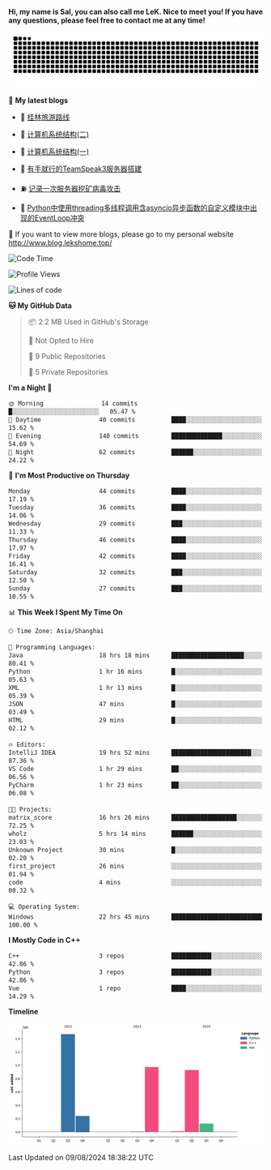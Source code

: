 **Hi, my name is Sal, you can also call me LeK. Nice to meet you! If you have any questions, please feel free to contact me at any time!**

![snake](https://raw.githubusercontent.com/LeKZzzz/LeKZzzz/output/github-contribution-grid-snake.svg)


👀 **My latest blogs**
<!-- BLOG-POST-LIST:START -->
- 🫣 [桂林旅游路线](http://www.blog.lekshome.top/2024/04/28/gui-lin-lu-you-lu-xian/) 

- 🧐 [计算机系统结构&lpar;二&rpar;](http://www.blog.lekshome.top/2024/04/21/ji-suan-ji-xi-tong-jie-gou-er/) 

- 🤖 [计算机系统结构&lpar;一&rpar;](http://www.blog.lekshome.top/2024/04/07/ji-suan-ji-xi-tong-jie-gou-yi/) 

- 📝 [有手就行的TeamSpeak3服务器搭建](http://www.blog.lekshome.top/2024/03/08/teamspeak3-fu-wu-qi-da-jian/) 

- ⛽️ [记录一次服务器挖矿病毒攻击](http://www.blog.lekshome.top/2024/03/08/ji-lu-yi-ci-fu-wu-qi-wa-kuang-bing-du-gong-ji/) 

- 🦣 [Python中使用threading多线程调用含asyncio异步函数的自定义模块中出现的EventLoop冲突](http://www.blog.lekshome.top/2024/03/07/python-zhong-shi-yong-threading-duo-xian-cheng-diao-yong-han-asyncio-yi-bu-han-shu-de-zi-ding-yi-mo-kuai-zhong-chu-xian-de-eventloop-chong-tu/) 
<!-- BLOG-POST-LIST:END -->

🥰 If you want to view more blogs, please go to my personal website http://www.blog.lekshome.top/


<!--START_SECTION:waka-->
![Code Time](http://img.shields.io/badge/Code%20Time-368%20hrs%2033%20mins-blue)

![Profile Views](http://img.shields.io/badge/Profile%20Views-2-blue)

![Lines of code](https://img.shields.io/badge/From%20Hello%20World%20I%27ve%20Written-3.7%20million%20lines%20of%20code-blue)

**🐱 My GitHub Data** 

> 📦 2.2 MB Used in GitHub's Storage 
 > 
> 🚫 Not Opted to Hire
 > 
> 📜 9 Public Repositories 
 > 
> 🔑 5 Private Repositories 
 > 
**I'm a Night 🦉** 

```text
🌞 Morning                14 commits          █░░░░░░░░░░░░░░░░░░░░░░░░   05.47 % 
🌆 Daytime                40 commits          ████░░░░░░░░░░░░░░░░░░░░░   15.62 % 
🌃 Evening                140 commits         ██████████████░░░░░░░░░░░   54.69 % 
🌙 Night                  62 commits          ██████░░░░░░░░░░░░░░░░░░░   24.22 % 
```
📅 **I'm Most Productive on Thursday** 

```text
Monday                   44 commits          ████░░░░░░░░░░░░░░░░░░░░░   17.19 % 
Tuesday                  36 commits          ████░░░░░░░░░░░░░░░░░░░░░   14.06 % 
Wednesday                29 commits          ███░░░░░░░░░░░░░░░░░░░░░░   11.33 % 
Thursday                 46 commits          ████░░░░░░░░░░░░░░░░░░░░░   17.97 % 
Friday                   42 commits          ████░░░░░░░░░░░░░░░░░░░░░   16.41 % 
Saturday                 32 commits          ███░░░░░░░░░░░░░░░░░░░░░░   12.50 % 
Sunday                   27 commits          ███░░░░░░░░░░░░░░░░░░░░░░   10.55 % 
```


📊 **This Week I Spent My Time On** 

```text
🕑︎ Time Zone: Asia/Shanghai

💬 Programming Languages: 
Java                     18 hrs 18 mins      ████████████████████░░░░░   80.41 % 
Python                   1 hr 16 mins        █░░░░░░░░░░░░░░░░░░░░░░░░   05.63 % 
XML                      1 hr 13 mins        █░░░░░░░░░░░░░░░░░░░░░░░░   05.39 % 
JSON                     47 mins             █░░░░░░░░░░░░░░░░░░░░░░░░   03.49 % 
HTML                     29 mins             █░░░░░░░░░░░░░░░░░░░░░░░░   02.12 % 

🔥 Editors: 
IntelliJ IDEA            19 hrs 52 mins      ██████████████████████░░░   87.36 % 
VS Code                  1 hr 29 mins        ██░░░░░░░░░░░░░░░░░░░░░░░   06.56 % 
PyCharm                  1 hr 23 mins        ██░░░░░░░░░░░░░░░░░░░░░░░   06.08 % 

🐱‍💻 Projects: 
matrix_score             16 hrs 26 mins      ██████████████████░░░░░░░   72.25 % 
wholz                    5 hrs 14 mins       ██████░░░░░░░░░░░░░░░░░░░   23.03 % 
Unknown Project          30 mins             █░░░░░░░░░░░░░░░░░░░░░░░░   02.20 % 
first_project            26 mins             ░░░░░░░░░░░░░░░░░░░░░░░░░   01.94 % 
code                     4 mins              ░░░░░░░░░░░░░░░░░░░░░░░░░   00.32 % 

💻 Operating System: 
Windows                  22 hrs 45 mins      █████████████████████████   100.00 % 
```

**I Mostly Code in C++** 

```text
C++                      3 repos             ███████████░░░░░░░░░░░░░░   42.86 % 
Python                   3 repos             ███████████░░░░░░░░░░░░░░   42.86 % 
Vue                      1 repo              ████░░░░░░░░░░░░░░░░░░░░░   14.29 % 
```



**Timeline**

![Lines of Code chart](https://raw.githubusercontent.com/LeKZzzz/LeKZzzz/master/assets/bar_graph.png)


 Last Updated on 09/08/2024 18:38:22 UTC
<!--END_SECTION:waka-->
